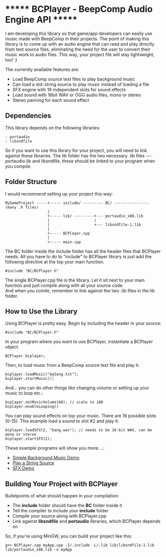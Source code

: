 ***** BCPlayer - BeepComp Audio Engine API *****
================================================

I am developing this library so that game/app developers can easily use
music made with BeepComp in their projects.
The point of making this library is to come up with an audio engine
that can read and play directly from text source files, eliminating 
the need for the user to convert their music work to audio files.
This way, your project file will stay lightweight, too! :)


The currently available features are:

- Load BeepComp source text files to play background music
- Can load a std::string source to play music instead of loading a file 
- SFX engine with 16 independent slots for sound effects
- Load sound with 16bit WAV or OGG audio files, mono or stereo
- Stereo panning for each sound effect


Dependencies
------------

This library depends on the following libraries:

	- portaudio
	- libsndfile

So if you want to use this library for your project, you will need to 
link against these libraries. The lib folder has the two necessary .lib files
--- portaudio.lib and libsndfile, these should be linked to your program
when you compile.


Folder Structure
----------------

I would recommend setting up your project this way:


    MyGameProject -----+----- include/ --------- BC/ ---------------- (many .h files)
                       |         
                       +----- lib/ ---------+--- portaudio_x86.lib       
                       |                    |
                       |                    +--- libsndfile-1.lib           				 
                       |
                       +----- BCPlayer.cpp
                       |
                       +----- main.cpp


The BC folder inside the include folder has all the header files that BCPlayer needs.
All you have to do to "include" to BCPlayer library is just add the following directive
at the top your main function.

    #include "BC/BCPlayer.h"

The single BCPlayer.cpp file is the library. Let it sit next to your main function and
just compile along with all your source code.					   
And when you comile, remember to link against the two .lib files in the lib folder.


How to Use the Library
----------------------

Using BCPlayer is pretty easy.
Begin by including the header in your source:

    #include "BC/BCPlayer.h"
	
In your program where you want to use BCPlayer, instantiate a BCPlayer object.

    BCPlayer bcplayer;
	
Then, to load music from a BeepComp source text file and play it: 

    bcplayer.loadMusic("mySong.txt");
	bcplayer.startMusic();

And... you can do other things like changing volume or setting up your music to loop etc.:

    bcplayer.setMusicVolume(60); // scale to 100
	bcplayer.enableLooping()

You can play sound effects on top your music.
There are 16 possible slots (0-15). This example load a sound to slot #2 and play it: 

    bcplayer.loadSFX(2, "bang.wav"); // needs to be 16-bit WAV, can be mono or stereo
    bcplayer.startSFX(2);

These example programs will show you more....:

- [Simple Background Music Demo](https://github.com/hiromorozumi/bcplayer/blob/master/BCPlayerApp.cpp)
- [Play a String Source](https://github.com/hiromorozumi/bcplayer/blob/master/stringPlayer.cpp)
- [SFX Demo](https://github.com/hiromorozumi/bcplayer/blob/master/SFXTest.cpp)


Building Your Project with BCPlayer
-----------------------------------

Bulletpoints of what should happen in your compilation:

- The **include** folder should have the **BC** folder inside it
- Tell the compiler to include your **include** folder
- Compile your source along with BCPlayer.cpp
- Link against **libsndfile** and **portaudio** libraries, which BCPlayer depends on

So, if you're using MinGW, you can build your project like this:

    g++ BCPlayer.cpp myApp.cpp -I/.include -L/.lib lib/libsndfile-1.lib lib/portaudio_x86.lib -o myApp
